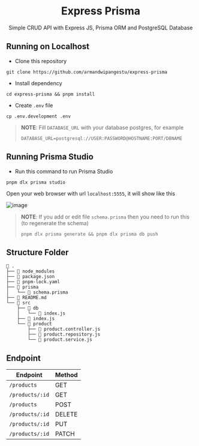 <h1 align="center">Express Prisma</h1>
<p align="center">Simple CRUD API with Express JS, Prisma ORM and PostgreSQL Database</p>

## Running on Localhost

-   Clone this repository

```shell
git clone https://github.com/armandwipangestu/express-prisma
```

-   Install dependency

```shell
cd express-prisma && pnpm install
```

-   Create `.env` file

```shell
cp .env.development .env
```

> **NOTE**:
> Fill `DATABASE_URL` with your database postgres, for example
>
> ```
> DATABASE_URL=postgresql://USER:PASSWORD@HOSTNAME:PORT/DBNAME
> ```

## Running Prisma Studio

-   Run this command to run Prisma Studio

```shell
pnpm dlx prisma studio
```

Open your web browser with url `localhost:5555`, it will show like this

![image](https://github.com/armandwipangestu/express-prisma/assets/64394320/00d70e37-8b5b-456a-8a4d-c65062cc3abe)

> **NOTE**: If you add or edit file `schema.prisma` then you need to run this (to regenerate the schema)
>
> ```shell
> pnpm dlx prisma generate && pnpm dlx prisma db push
> ```

## Structure Folder

```
 .
├──  node_modules
├──  package.json
├──  pnpm-lock.yaml
├──  prisma
│   └──  schema.prisma
├──  README.md
└──  src
    ├──  db
    │   └──  index.js
    ├──  index.js
    └──  product
        ├──  product.controller.js
        ├──  product.repository.js
        └──  product.service.js
```

## Endpoint

| Endpoint        | Method |
| --------------- | ------ |
| `/products`     | GET    |
| `/products/:id` | GET    |
| `/products`     | POST   |
| `/products/:id` | DELETE |
| `/products/:id` | PUT    |
| `/products/:id` | PATCH  |
